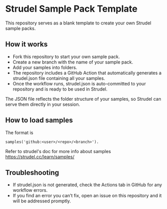 # Strudel Sample Pack Template

This repository serves as a blank template to create your own Strudel sample packs.

## How it works

- Fork this repository to start your own sample pack.
- Create a new branch with the name of your sample pack.
- Add your samples into folders.
- The repository includes a GitHub Action that automatically generates a strudel.json file containing all your samples.
- Once the workflow runs, strudel.json is auto-committed to your repository and is ready to be used in Strudel.

The JSON file reflects the folder structure of your samples, so Strudel can serve them directly in your session.

## How to load samples

The format is
```
samples('github:<user>/<repo>/<branch>').
```

Refer to strudel's doc for more info about samples https://strudel.cc/learn/samples/

## Troubleshooting

- If strudel.json is not generated, check the Actions tab in GitHub for any workflow errors.
- If you find an error you can’t fix, open an issue on this repository and it will be addressed promptly.
